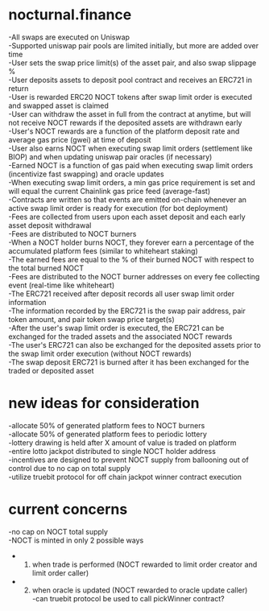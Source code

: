 # nocturnal.finance

-All swaps are executed on Uniswap  
-Supported uniswap pair pools are limited initially, but more are added over time  
-User sets the swap price limit(s) of the asset pair, and also swap slippage %  
-User deposits assets to deposit pool contract and receives an ERC721 in return  
-User is rewarded ERC20 NOCT tokens after swap limit order is executed and swapped asset is claimed   
-User can withdraw the asset in full from the contract at anytime, but will not receive NOCT rewards if the deposited assets are withdrawn early  
-User's NOCT rewards are a function of the platform deposit rate and average gas price (gwei) at time of deposit  
-User also earns NOCT when executing swap limit orders (settlement like BIOP) and when updating uniswap pair oracles (if necessary)   
-Earned NOCT is a function of gas paid when executing swap limit orders (incentivize fast swapping) and oracle updates  
-When executing swap limit orders, a min gas price requirement is set and will equal the current Chainlink gas price feed (average-fast)  
-Contracts are written so that events are emitted on-chain whenever an active swap limit order is ready for execution (for bot deployment)  
-Fees are collected from users upon each asset deposit and each early asset deposit withdrawal  
-Fees are distributed to NOCT burners  
-When a NOCT holder burns NOCT, they forever earn a percentage of the accumulated platform fees (similar to whiteheart staking)  
-The earned fees are equal to the % of their burned NOCT with respect to the total burned NOCT    
-Fees are distributed to the NOCT burner addresses on every fee collecting event (real-time like whiteheart)  
-The ERC721 received after deposit records all user swap limit order information  
-The information recorded by the ERC721 is the swap pair address, pair token amount, and pair token swap price target(s)  
-After the user's swap limit order is executed, the ERC721 can be exchanged for the traded assets and the associated NOCT rewards  
-The user's ERC721 can also be exchanged for the deposited assets prior to the swap limit order execution (without NOCT rewards)    
-The swap deposit ERC721 is burned after it has been exchanged for the traded or deposited asset  

# new ideas for consideration

-allocate 50% of generated platform fees to NOCT burners  
-allocate 50% of generated platform fees to periodic lottery  
-lottery drawing is held after X amount of value is traded on platform  
-entire lotto jackpot distributed to single NOCT holder address  
-incentives are designed to prevent NOCT supply from ballooning out of control due to no cap on total supply  
-utilize truebit protocol for off chain jackpot winner contract execution  

# current concerns

-no cap on NOCT total supply  
-NOCT is minted in only 2 possible ways  
- 1) when trade is performed (NOCT rewarded to limit order creator and limit order caller)  
- 2) when oracle is updated (NOCT rewarded to oracle update caller)  
-can truebit protocol be used to call pickWinner contract?  
